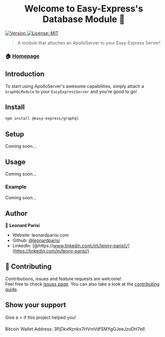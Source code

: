 <h1 align="center">Welcome to Easy-Express's Database Module 👋</h1>
<p>
  <a href="https://www.npmjs.com/package/@easy-express/graphql" target="_blank">
    <img alt="Version" src="https://img.shields.io/npm/v/@easy-express/graphql.svg">
  </a>
  <a href="#" target="_blank">
    <img alt="License: MIT" src="https://img.shields.io/badge/License-MIT-yellow.svg" />
  </a>
</p>

> A module that attaches an ApolloServer to your Easy-Express Server!

### 🏠 [Homepage](https://github.com/easy-express/graphql#readme)

## Introduction

To start using ApolloServer's awesome capabilities, simply attach a `GraphQLModule` to your `EasyExpressServer` and you're good to go!

## Install

```sh
npm install @easy-express/graphql
```

## Setup

Coming soon...

## Usage

Coming soon...

### Example

Coming soon...

## Author

👤 **Leonard Parisi**

- Website: leonardparisi.com
- Github: [@leonardparisi](https://github.com/leonardparisi)
- LinkedIn: [@https:\/\/www.linkedin.com\/in\/lenny-parisi\/](https://linkedin.com/in/lenny-parisi/)

## 🤝 Contributing

Contributions, issues and feature requests are welcome!<br />Feel free to check [issues page](https://github.com/easy-express/graphql/issues). You can also take a look at the [contributing guide](https://github.com/easy-express/graphql/blob/master/CONTRIBUTING.md).

## Show your support

Give a ⭐️ if this project helped you!

Bitcoin Wallet Address: 3PjDkxNznkx7HVmVdfSMYgGJeeJzoDH7e6
